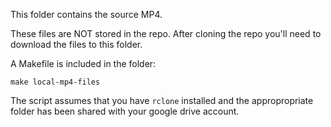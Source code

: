 This folder contains the source MP4.

These files are NOT stored in the repo.  After cloning the repo you'll need to download the files to this folder.

A Makefile is included in the folder:

    make local-mp4-files

The script assumes that you have `rclone` installed and the appropropriate folder has been shared with your google drive account.
